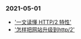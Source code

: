 ### 2021-05-01

- ['一文读懂 HTTP/2 特性'](https://zhuanlan.zhihu.com/p/26559480)
- ['怎样把网站升级到http/2'](https://zhuanlan.zhihu.com/p/29609078)
